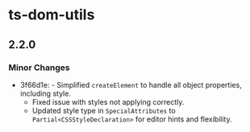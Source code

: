 # ts-dom-utils

## 2.2.0

### Minor Changes

- 3f66d1e: - Simplified `createElement` to handle all object properties, including style.
  - Fixed issue with styles not applying correctly.
  - Updated style type in `SpecialAttributes` to `Partial<CSSStyleDeclaration>` for editor hints and flexibility.
